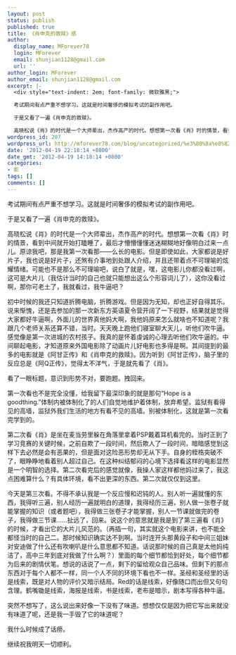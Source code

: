 ```yaml
---
layout: post
status: publish
published: true
title: 《肖申克的救赎》感
author:
  display_name: MForever78
  login: MForever
  email: shunjian1128@gmail.com
  url: ''
author_login: MForever
author_email: shunjian1128@gmail.com
excerpt: |-
  <div style="text-indent: 2em; font-family: 微软雅黑;">

  考试期间有点严重不想学习。这就是时间奢侈的模拟考试的副作用吧。

  于是又看了一遍《肖申克的救赎》。

  高晓松说《肖》的时代是一个大师辈出，杰作高产的时代。想想第一次看《肖》时的情景，看到中间就开始打瞌睡了，最后才懵懵懂懂迷迷糊糊地好像明白过来一点儿。原谅我吧，那是我第一次看那——么长的电影。但是即使如此，大家都说是好片子，我也说是好片子，还煞有介事地到处跟人介绍，并且还带着点不可理喻的炫耀情绪。可能也不是那么不可理喻吧，说白了就是，嘿，这电影儿你都没看过啊，这可是大片儿（我估计当时的自己也就只能想出这么个形容词儿了），这你没看过啊，那你可老土了，我就看过，我牛逼吧？
wordpress_id: 207
wordpress_url: http://mforever78.com/blog/uncategorized/%e3%80%8a%e8%82%96%e7%94%b3%e5%85%8b%e7%9a%84%e6%95%91%e8%b5%8e%e3%80%8b%e6%84%9f-3/
date: '2012-04-19 22:18:14 +0800'
date_gmt: '2012-04-19 14:18:14 +0800'
categories:
- 影
tags: []
comments: []
---
```


<p>考试期间有点严重不想学习。这就是时间奢侈的模拟考试的副作用吧。</p>
<p>于是又看了一遍《肖申克的救赎》。</p>
<p>高晓松说《肖》的时代是一个大师辈出，杰作高产的时代。想想第一次看《肖》时的情景，看到中间就开始打瞌睡了，最后才懵懵懂懂迷迷糊糊地好像明白过来一点儿。原谅我吧，那是我第一次看那——么长的电影。但是即使如此，大家都说是好片子，我也说是好片子，还煞有介事地到处跟人介绍，并且还带着点不可理喻的炫耀情绪。可能也不是那么不可理喻吧，说白了就是，嘿，这电影儿你都没看过啊，这可是大片儿（我估计当时的自己也就只能想出这么个形容词儿了），这你没看过啊，那你可老土了，我就看过，我牛逼吧？<a id="more"></a><a id="more-207"></a></p>
<p>初中时候的我还只知道折腾电脑，折腾游戏。但是因为无知，却也正好自得其乐。说来惭愧，还是去参加的那一次新东方英语夏令营开阔了一下视野，结果就是觉得大家都好牛逼啊，外面儿的世界真他妈大啊，我他妈原来怎么就啥也不知道呢？我跟几个老师关系还算不错，当时。天天晚上跑他们寝室聊大天儿，听他们吹牛逼。感觉像是第一次进城的农村孩子。我真的是怀着虔诚的心理去听他们吹牛逼的。中间聊起电影，才知道原来外国电影除了动画片儿好电影也多得是啊。其间提到的最多的电影就是《阿甘正传》和《肖申克的救赎》。因为听到《阿甘正传》，脑子里的反应总是《阿Q正传》，觉得太不洋气，于是就先看了《肖》。</p>
<p>看了一眼标题，意识到形势不对，要跑题。拽回来。</p>
<p>第一次看也不是完全没懂，给我留下最深印象的就是那句“Hope is a goodthing.”体制内被体制化了的人们自觉地维护着体制，放弃希望。监狱有看得见的高墙，监狱外我们生活的地方有看不见的高墙。别被体制化，这就是第一次看完学到的。</p>
<p>第二次看《肖》是坐在麦当劳里躲在角落里拿着PSP戴着耳机看完的。当时正到了学习竞赛的关键时候，之前自欺了一段时间，然后欺人了一段时间，暗暗感觉到这样下去必然是会有恶果的，但是面对这险恶形势却无从下手。自身的桎梏突破不了，眼睁睁地看着别人超过自己。在这种纠结郁闷的心境下选择看这样的电影显然是一个明智的选择。第二次看完后的感觉就像，我操人家这样都他妈过来了，我这点困难算什么？有具体环境，看不出更深的东西。第二次就仅仅到这里。</p>
<p>今天是第三次看。不得不承认我是一个反应慢和迟钝的人。别人听一遍就懂的东西，我得听三遍，别人经历一遍就明白的道理，我得经历三遍，别人做一张卷子就能掌握的知识（或者题吧），我得做三张卷子才能掌握，别人一节课就做完的卷子，我得做三节课……扯远了，回来。说这个的意思就是我是到了第三遍看《肖》的时候，才看出它的大片儿风范的。（再插一句，其实就这个电影来讲，也不能全都怪当时的自己二。那时候知识确实达不到啊。当时连开头那黄段子和中间三姐妹对安迪做了什么还有吹喇叭是什么意思都不知道。话说那时候的自己真是太他妈纯洁了，高中三年到底对我做了什么啊？）里面的每个细节都恰到好处，每个细节都为后来的剧情伏笔。想说的话说了一点，剩下的留给观众自己品味。但剩下的那点东西对于每个人都不一样，同一个人不同的环境下看也不一样。圣经和圣经里的话是线索，既是对人物的评价又暗示结局。Red的话是线索，好像随口而出但又句句含理。鹤嘴锄是线索，海报是线索，书是线索，老布是暗示，剧本写得各种牛逼。</p>
<p>突然不想写了，这么说出来好像一下没有了味道。想想仅仅是因为把它写出来就没有味道了呢，还是我一手毁了它的味道呢？</p>
<p>我什么时候成了话痨。</p>
<p>继续祝我明天一切顺利。</p>

